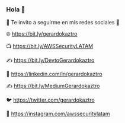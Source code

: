 ### Hola 👋

<!--
**gerardokaztro/gerardokaztro** is a ✨ _special_ ✨ repository because its `README.md` (this file) appears on your GitHub profile.
-->

🚀 Te invito a seguirme en mis redes sociales 🚀

🌐 https://bit.ly/gerardokaztro

📺 https://bit.ly/AWSSecurityLATAM

✍ https://bit.ly/DevtoGerardokaztro

🌟 https://linkedin.com/in/gerardokaztro

✍ https://bit.ly/MediumGerardokaztro

🐦 https://twitter.com/gerardokaztro

🤳 https://instagram.com/awssecuritylatam
